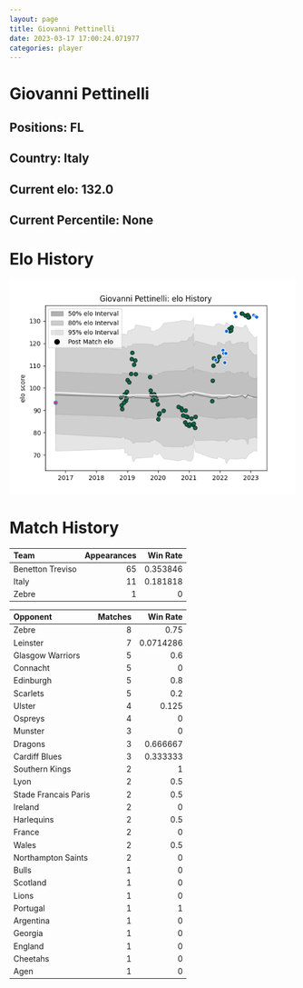 ```yaml
---  
layout: page  
title: Giovanni Pettinelli  
date: 2023-03-17 17:00:24.071977  
categories: player  
---
```

# Giovanni Pettinelli

## Positions: FL

## Country: Italy

## Current elo: 132.0

## Current Percentile: None

# Elo History


![elo history](history_GiovanniPettinelli.png)
# Match History


| Team             |   Appearances |   Win Rate |
|:-----------------|--------------:|-----------:|
| Benetton Treviso |            65 |   0.353846 |
| Italy            |            11 |   0.181818 |
| Zebre            |             1 |   0        |

| Opponent             |   Matches |   Win Rate |
|:---------------------|----------:|-----------:|
| Zebre                |         8 |  0.75      |
| Leinster             |         7 |  0.0714286 |
| Glasgow Warriors     |         5 |  0.6       |
| Connacht             |         5 |  0         |
| Edinburgh            |         5 |  0.8       |
| Scarlets             |         5 |  0.2       |
| Ulster               |         4 |  0.125     |
| Ospreys              |         4 |  0         |
| Munster              |         3 |  0         |
| Dragons              |         3 |  0.666667  |
| Cardiff Blues        |         3 |  0.333333  |
| Southern Kings       |         2 |  1         |
| Lyon                 |         2 |  0.5       |
| Stade Francais Paris |         2 |  0.5       |
| Ireland              |         2 |  0         |
| Harlequins           |         2 |  0.5       |
| France               |         2 |  0         |
| Wales                |         2 |  0.5       |
| Northampton Saints   |         2 |  0         |
| Bulls                |         1 |  0         |
| Scotland             |         1 |  0         |
| Lions                |         1 |  0         |
| Portugal             |         1 |  1         |
| Argentina            |         1 |  0         |
| Georgia              |         1 |  0         |
| England              |         1 |  0         |
| Cheetahs             |         1 |  0         |
| Agen                 |         1 |  0         |